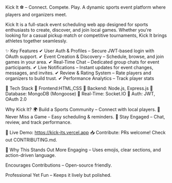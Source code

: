 Kick It ⚽ – Connect. Compete. Play.
A dynamic sports event platform where players and organizers meet.

Kick It is a full-stack event scheduling web app designed for sports enthusiasts to create, discover, and join local games. Whether you're looking for a casual pickup match or competitive tournaments, Kick It brings athletes together seamlessly.

✨ Key Features
✔ User Auth & Profiles – Secure JWT-based login with OAuth support.
✔ Event Creation & Discovery – Schedule, browse, and join games in your area.
✔ Real-Time Chat – Dedicated group chats for event participants.
✔ Live Notifications – Instant updates for event changes, messages, and invites.
✔ Review & Rating System – Rate players and organizers to build trust.
✔ Performance Analytics – Track player stats 


🚀 Tech Stack
🔹 Frontend:HTML,CSS 
🔹 Backend: Node.js, Express.js
🔹 Database: MongoDB (Mongoose)
🔹 Real-Time: Socket.IO
🔹 Auth: JWT, OAuth 2.0


Why Kick It?
🌍 Build a Sports Community – Connect with local players.
📅 Never Miss a Game – Easy scheduling & reminders.
💬 Stay Engaged – Chat, review, and track performance.

🔗 Live Demo: https://kick-its.vercel.app 
📥 Contribute: PRs welcome! Check out CONTRIBUTING.md.

🎯 Why This Stands Out
More Engaging – Uses emojis, clear sections, and action-driven language.

Encourages Contributions – Open-source friendly.

Professional Yet Fun – Keeps it lively but polished.


